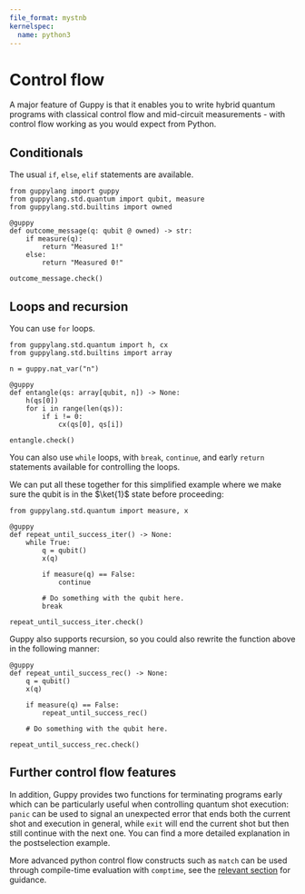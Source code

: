 ```yaml
---
file_format: mystnb
kernelspec:
  name: python3
---
```


# Control flow

A major feature of Guppy is that it enables you to write hybrid quantum programs with classical control flow and mid-circuit measurements - with control flow working as you would expect from Python.

## Conditionals 

The usual `if`, `else`, `elif` statements are available.

```{code-cell} ipython3
from guppylang import guppy
from guppylang.std.quantum import qubit, measure
from guppylang.std.builtins import owned

@guppy
def outcome_message(q: qubit @ owned) -> str:
    if measure(q):
        return "Measured 1!"
    else:
        return "Measured 0!"

outcome_message.check()
```


## Loops and recursion

You can use `for` loops.

```{code-cell} ipython3
from guppylang.std.quantum import h, cx
from guppylang.std.builtins import array

n = guppy.nat_var("n")

@guppy
def entangle(qs: array[qubit, n]) -> None:
    h(qs[0])
    for i in range(len(qs)):
        if i != 0:
            cx(qs[0], qs[i])

entangle.check()
```


You can also use `while` loops, with `break`, `continue`, and early  `return` statements available for controlling the loops. 

We can put all these together for this simplified example where we make sure the qubit is in the $\ket{1}$ state before proceeding:

```{code-cell} ipython3
from guppylang.std.quantum import measure, x

@guppy
def repeat_until_success_iter() -> None:
    while True:
        q = qubit()
        x(q)

        if measure(q) == False:
            continue

        # Do something with the qubit here.
        break

repeat_until_success_iter.check()
```

Guppy also supports recursion, so you could also rewrite the function above in the following manner:

```{code-cell} ipython3
@guppy
def repeat_until_success_rec() -> None:
    q = qubit()
    x(q)

    if measure(q) == False:
        repeat_until_success_rec()

    # Do something with the qubit here.

repeat_until_success_rec.check()
```

## Further control flow features

In addition, Guppy provides two functions for terminating programs early which can be particularly useful when controlling quantum shot execution: `panic` can be used to signal an unexpected error that ends both the current shot and execution in general, while `exit` will end the current shot but then still continue with the next one. You can find a more detailed explanation in the postselection example. 

More advanced python control flow constructs such as `match` can be used through compile-time evaluation with `comptime`, see the [relevant section](comptime.md) for guidance.